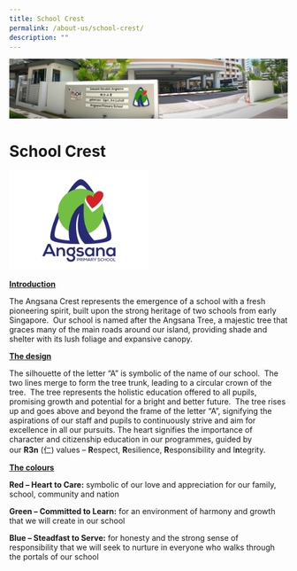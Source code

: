 ```yaml
---
title: School Crest
permalink: /about-us/school-crest/
description: ""
---
```

![](/images/About%20Us.jpg)

School Crest
============

<img src="/images/Angsana-Crest%20(1).png" style="width:50%">

<b><u> Introduction </u></b>


The Angsana Crest represents the emergence of a school with a fresh pioneering spirit, built upon the strong heritage of two schools from early Singapore.  Our school is named after the Angsana Tree, a majestic tree that graces many of the main roads around our island, providing shade and shelter with its lush foliage and expansive canopy.



<b><u> The design </u></b>


The silhouette of the letter “A” is symbolic of the name of our school.  The two lines merge to form the tree trunk, leading to a circular crown of the tree.  The tree represents the holistic education offered to all pupils, promising growth and potential for a bright and better future.  The tree rises up and goes above and beyond the frame of the letter “A”, signifying the aspirations of our staff and pupils to continuously strive and aim for excellence in all our pursuits. The heart signifies the importance of character and citizenship education in our programmes, guided by our **R3n** (仁) values – **R**espect, **R**esilience, **R**esponsibility and I**n**tegrity.



<b><u> The colours </u></b>

  
**Red – Heart to Care:** symbolic of our love and appreciation for our family, school, community and nation

  

**Green – Committed to Learn:** for an environment of harmony and growth that we will create in our school

  

**Blue – Steadfast to Serve:** for honesty and the strong sense of responsibility that we will seek to nurture in everyone who walks through the portals of our school